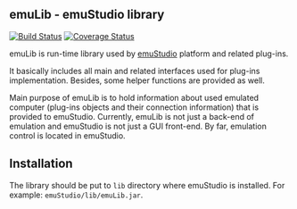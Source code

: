 emuLib - emuStudio library
--------------------------
[![Build Status](https://travis-ci.org/vbmacher/emuLib.png)](https://travis-ci.org/vbmacher/emuLib)
[![Coverage Status](https://coveralls.io/repos/vbmacher/emuLib/badge.png?branch=branch-9_0)](https://coveralls.io/r/vbmacher/emuLib?branch=branch-9_0)

emuLib is run-time library used by [emuStudio](http://github.com/vbmacher/emuStudio) platform and related plug-ins.

It basically includes all main and related interfaces used for plug-ins implementation. Besides, some helper functions
are provided as well.

Main purpose of emuLib is to hold information about used emulated computer (plug-ins objects and their connection
information) that is provided to emuStudio. Currently, emuLib is not just a back-end of emulation and emuStudio is not
just a GUI front-end. By far, emulation control is located in emuStudio.


Installation
------------

The library should be put to `lib` directory where emuStudio is installed.
For example: `emuStudio/lib/emuLib.jar`.
